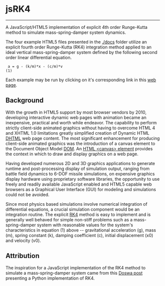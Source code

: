 # jsRK4
___
A JavaScript/HTML5 implementation of explicit 4th order Runge-Kutta method to simulate mass-spring-damper system dynamics.

The four example HTML5 files presented in the [./docs](./docs) folder utilize an explicit fourth order Runge-Kutta (RK4) integration method applied to an ideal vertical mass-spring-damper system defined by the following second order linear differential equation.

     a = g - (k/m)*x - (c/m)*v                                                                  (1)

Each example may be run by clicking on it's corresponding link in this [web page](https://gedeschaines.github.io/jsRK4/).

## Background

With the growth in HTML5 support by most browser vendors by 2010, developing interactive dynamic web pages with animation became an inexpensive, practical and worth while endeavor. The capability to perform strictly client-side animated graphics without having to overcome HTML 4 and XHTML 1.0 limitations greatly simplified creation of Dynamic HTML [DHTML](https://en.wikipedia.org/wiki/Dynamic_HTML) web page content. The most significant enhancement for producing client-side animated graphics was the introduction of a canvas element to the Document Object Model [DOM](https://en.wikipedia.org/wiki/Document_Object_Model). An [HTML <canvas\> element](https://www.w3schools.com/html/html5_canvas.asp) provides the context in which to draw and display graphics on a web page. 

Having developed numerous 2D and 3D graphics applications to generate runtime and post-processing display of simulation output, ranging from battle field dynamics to 6-DOF missile simulations, on expensive graphics display hardware using proprietary software libraries, the opportunity to use freely and readily available JavaScript enabled and HTML5 capable web browsers as a Graphical User Interface (GUI) for modeling and simulations could not be avoided. 

Since most physics based simulations involve numerical integration of differential equations, a crucial simulation component would be an integration routine. The explicit [RK4](http://web.mit.edu/10.001/Web/Course_Notes/Differential_Equations_Notes/node5.html) method is easy to implement and is generally well behaved for simple non-stiff problems such as a mass-spring-damper system with reasonable values for the system's characteristics in equation (1) above -- gravitational acceleration (g), mass (m), spring constant (k), damping coefficient (c), initial displacement (x0) and velocity (v0). 
 
## Attribution

The inspiration for a JavaScript implementation of the RK4 method to simulate a mass-spring-damper system came from this [Doswa post](https://web.archive.org/web/20130829134121/http://doswa.com/2009/01/02/fourth-order-runge-kutta-numerical-integration.html) presenting a Python implementation of RK4.

